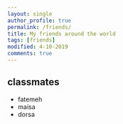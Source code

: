 ```yaml
---
layout: single
author_profile: true
permalink: /friends/
title: My friends around the world
tags: [friends]
modified: 4-10-2019
comments: true
---
```


## classmates
* fatemeh
* maisa
* dorsa



